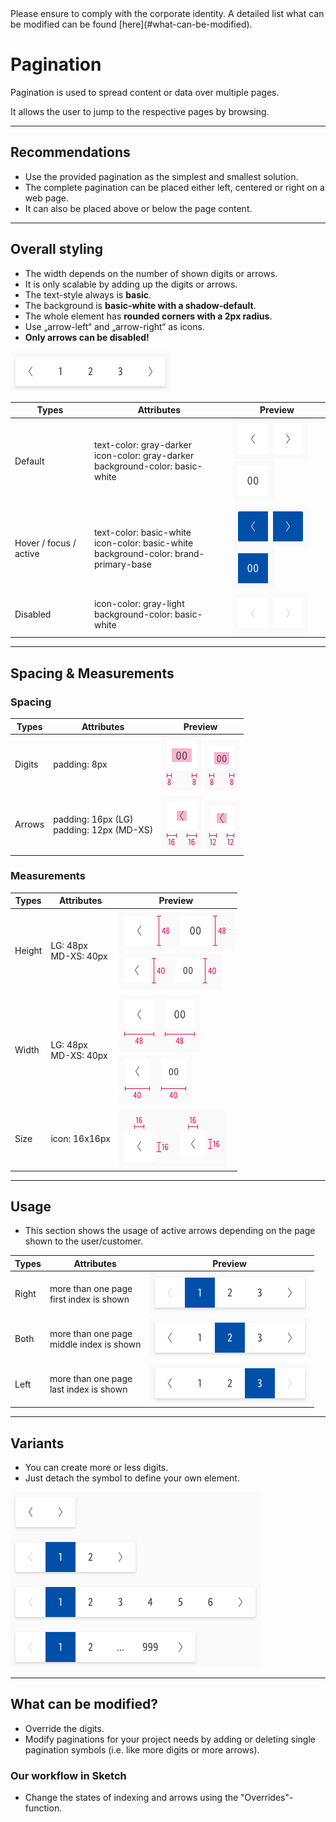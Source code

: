 <AlertInfo alertHeadline="Modifiable">
Please ensure to comply with the corporate identity. A detailed list what can be modified can be found [here](#what-can-be-modified).
</AlertInfo>

# Pagination

Pagination is used to spread content or data over multiple pages.

It allows the user to jump to the respective pages by browsing.

---

## Recommendations

- Use the provided pagination as the simplest and smallest solution.
- The complete pagination can be placed either left, centered or right on a web page.
- It can also be placed above or below the page content.

---

## Overall styling

- The width depends on the number of shown digits or arrows.
- It is only scalable by adding up the digits or arrows.
- The text-style always is **basic**.
- The background is **basic-white with a shadow-default**.
- The whole element has **rounded corners with a 2px radius**.
- Use „arrow-left“ and „arrow-right“ as icons.
- **Only arrows can be disabled!**

![pagination overview](assets/overall@1x.png)

| Types | Attributes | Preview |
|---|---|---|
| Default | text-color: gray-darker <br> icon-color: gray-darker <br> background-color: basic-white | ![default arrow](assets/status/arrow/default@1x.png)![default digit](assets/status/digit/default@1x.png) |
| Hover / focus / active | text-color: basic-white <br> icon-color: basic-white <br> background-color: brand-primary-base | ![hover-focus-active arrow](assets/status/arrow/active-hover-focus@1x.png)![hover-focus-active digit](assets/status/digit/active-hover-focus@1x.png) |
| Disabled | icon-color: gray-light <br> background-color: basic-white | ![disabled arrow](assets/status/arrow/disabled@1x.png) |

---

## Spacing & Measurements

### Spacing

| Types | Attributes | Preview |
|---|---|---|
| Digits | padding: 8px | ![digit: LG](assets/measurements/LG/digit/horizontal-spacing@1x.png) ![digit: MD-XS](assets/measurements/MD-XS/digit/horizontal-spacing@1x.png) |
| Arrows | padding: 16px (LG)<br> padding: 12px (MD-XS) | ![arrow: LG](assets/measurements/LG/arrow/horizontal-spacing@1x.png) ![arrow: MD-XS](assets/measurements/MD-XS/arrow/horizontal-spacing@1x.png) |

### Measurements

| Types | Attributes | Preview |
|---|---|---|
| Height | LG: 48px <br> MD-XS: 40px | ![height: LG](assets/measurements/LG/height@1x.png)<br> ![height: MD-XS](assets/measurements/MD-XS/height@1x.png) |
| Width | LG: 48px <br> MD-XS: 40px | ![width: LG](assets/measurements/LG/width@1x.png)<br> ![width: MD-XS](assets/measurements/MD-XS/width@1x.png) |
| Size | icon: 16x16px| ![icon-size](assets/measurements/icon-size@1x.png) |

---

## Usage

- This section shows the usage of active arrows depending on the page shown to the user/customer.

| Types | Attributes | Preview |
|---|---|---|
| Right | more than one page <br>first index is shown | ![pagination right arrow](assets/usage/right-active@1x.png) |
| Both | more than one page <br> middle index is shown | ![pagination both arrow](assets/usage/both-active@1x.png) |
| Left | more than one page <br> last index is shown | ![pagination left arrow](assets/usage/left-active@1x.png)|

---

## Variants

- You can create more or less digits.
- Just detach the symbol to define your own element.

![pagination overview of variants](assets/variants/overview@1x.png)

---

## What can be modified?

- Override the digits.
- Modify paginations for your project needs by adding or deleting single pagination symbols (i.e. like more digits or more arrows).

### Our workflow in Sketch

- Change the states of indexing and arrows using the "Overrides"-function.
